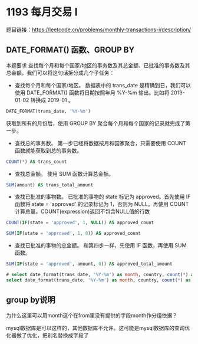 # 1193 每月交易 I

题目链接：<https://leetcode.cn/problems/monthly-transactions-i/description/>

## DATE_FORMAT() 函数、GROUP BY

本题要求 查找每个月和每个国家/地区的事务数及其总金额、已批准的事务数及其总金额，我们可以将这句话拆分成几个子任务：

- 查找每个月和每个国家/地区。 数据表中的 trans_date 是精确到日，我们可以使用 DATE_FORMAT() 函数将日期按照年月 %Y-%m 输出。比如将 2019-01-02 转换成 2019-01 。

```sql
DATE_FORMAT(trans_date, '%Y-%m')
```

获取到所有的月份后，使用 GROUP BY 聚合每个月和每个国家的记录就完成了第一步。

- 查找总的事务数。 第一步已经将数据按月和国家聚合，只需要使用 COUNT 函数就能获取到总的事务数。

```sql
COUNT(*) AS trans_count
```

- 查找总金额。 使用 SUM 函数计算总金额。

```sql
SUM(amount) AS trans_total_amount
```

- 查找已批准的事物数。 已批准的事物的 state 标记为 approved。首先使用 IF 函数将 state = 'approved' 的记录标记为 1，否则为 NULL。再使用 COUNT 计算总量。COUNT(expression)返回不包含NULL值的行数

```sql
COUNT(IF(state = 'approved', 1, NULL)) AS approved_count

SUM(IF(state = 'approved', 1, 0)) AS approved_count
```

- 查找已批准的事物的总金额。 和第四步一样，先使用 IF 函数，再使用 SUM 函数。

```sql
SUM(IF(state = 'approved', amount, 0)) AS approved_total_amount
```

```sql
# select date_format(trans_date, '%Y-%m') as month, country, count(*) as trans_count, count(IF(state='approved', 1, null)) as approved_count, sum(amount) as trans_total_amount, sum(IF(state='approved', amount, 0)) as approved_total_amount from Transactions group by month, country;
select date_format(trans_date, '%Y-%m') as month, country, count(*) as trans_count, sum(IF(state='approved', 1, 0)) as approved_count, sum(amount) as trans_total_amount, sum(IF(state='approved', amount, 0)) as approved_total_amount from Transactions group by month, country;
```

## group by说明

为什么这里可以用month这个在from里没有提供的字段month作分组依据？

mysql数据库是可以这样的，其他数据库不允许。这可能是mysql数据库的查询优化器做了优化，把别名替换成字段了
